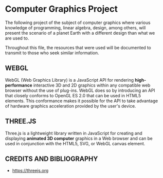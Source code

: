 # Computer Graphics Project

The following project of the subject of computer graphics where various knowledge of programming, linear algebra, design, among others, will present the scenario of a planet Earth with a different design than what we are used to.

Throughout this file, the resources that were used will be documented to transmit to those who seek similar information.

## WEBGL

WebGL (Web Graphics Library) is a JavaScript API for rendering **high-performance** interactive 3D and 2D graphics within any compatible web browser without the use of plug-ins. WebGL does so by introducing an API that closely conforms to OpenGL ES 2.0 that can be used in HTML5 <canvas> elements. This conformance makes it possible for the API to take advantage of hardware graphics acceleration provided by the user's device.

## THREE.JS

Three.js is a lightweight library written in JavaScript for creating and displaying **animated 3D computer** graphics in a Web browser and can be used in conjunction with the HTML5, SVG, or WebGL canvas element.
  
## CREDITS AND BIBLIOGRAPHY
  * https://threejs.org
